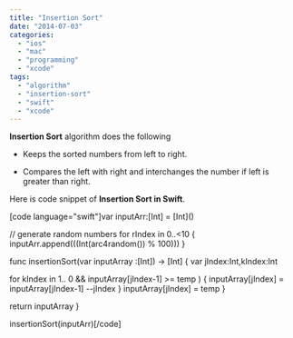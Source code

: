 ```yaml
---
title: "Insertion Sort"
date: "2014-07-03"
categories: 
  - "ios"
  - "mac"
  - "programming"
  - "xcode"
tags: 
  - "algorithm"
  - "insertion-sort"
  - "swift"
  - "xcode"
---
```


**Insertion Sort** algorithm does the following

- Keeps the sorted numbers from left to right.

- Compares the left with right and interchanges the number if left is greater than right.

Here is code snippet of **Insertion Sort in Swift**.  

\[code language="swift"\]var inputArr:\[Int\] = \[Int\]()

// generate random numbers for rIndex in 0..&lt;10 { inputArr.append(((Int(arc4random()) % 100))) }

func insertionSort(var inputArray :\[Int\]) -&gt; \[Int\] { var jIndex:Int,kIndex:Int

for kIndex in 1.. 0 &amp;&amp; inputArray\[jIndex-1\] &gt;= temp ) { inputArray\[jIndex\] = inputArray\[jIndex-1\] --jIndex } inputArray\[jIndex\] = temp }

return inputArray }

insertionSort(inputArr)\[/code\]
